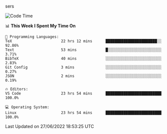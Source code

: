 sers
<!--START_SECTION:waka-->
![Code Time](http://img.shields.io/badge/Code%20Time-40%20hrs%2021%20mins-blue)

📊 **This Week I Spent My Time On** 

```text
💬 Programming Languages: 
TeX                      22 hrs 12 mins      ███████████████████████░░   92.86% 
Text                     53 mins             █░░░░░░░░░░░░░░░░░░░░░░░░   3.71% 
BibTeX                   40 mins             ░░░░░░░░░░░░░░░░░░░░░░░░░   2.83% 
Git Config               3 mins              ░░░░░░░░░░░░░░░░░░░░░░░░░   0.27% 
JSON                     2 mins              ░░░░░░░░░░░░░░░░░░░░░░░░░   0.19%

🔥 Editors: 
VS Code                  23 hrs 54 mins      █████████████████████████   100.0%

💻 Operating System: 
Linux                    23 hrs 54 mins      █████████████████████████   100.0%

```


 Last Updated on 27/06/2022 18:53:25 UTC
<!--END_SECTION:waka-->
